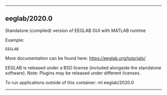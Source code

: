 
----------------------------------
## eeglab/2020.0 ##
Standalone (compiled) version of EEGLAB GUI with MATLAB runtime

Example:
```
EEGLAB
```

More documentation can be found here: https://eeglab.org/tutorials/

EEGLAB is released under a BSD license (included alongside the standalone software). 
Note: Plugins may be released under different licenses.

To run applications outside of this container: ml eeglab/2020.0

----------------------------------
